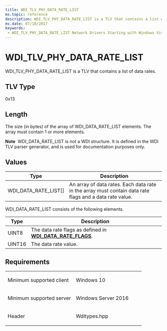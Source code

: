 ```yaml
---
title: WDI_TLV_PHY_DATA_RATE_LIST
ms.topic: reference
description: WDI_TLV_PHY_DATA_RATE_LIST is a TLV that contains a list of data rates.
ms.date: 07/18/2017
keywords:
 - WDI_TLV_PHY_DATA_RATE_LIST Network Drivers Starting with Windows Vista
---
```


# WDI\_TLV\_PHY\_DATA\_RATE\_LIST


WDI\_TLV\_PHY\_DATA\_RATE\_LIST is a TLV that contains a list of data rates.

## TLV Type


0x13

## Length


The size (in bytes) of the array of WDI\_DATA\_RATE\_LIST elements. The array must contain 1 or more elements.

**Note**  WDI\_DATA\_RATE\_LIST is not a WDI structure. It is defined in the WDI TLV parser generator, and is used for documentation purposes only.

 

## Values


| Type                      | Description                                                                                             |
|---------------------------|---------------------------------------------------------------------------------------------------------|
| WDI\_DATA\_RATE\_LIST\[\] | An array of data rates. Each data rate in the array must contain data rate flags and a data rate value. |

 

WDI\_DATA\_RATE\_LIST consists of the following elements.

| Type   | Description                                                                                   |
|--------|-----------------------------------------------------------------------------------------------|
| UINT8  | The data rate flags as defined in [**WDI\_DATA\_RATE\_FLAGS**](/windows-hardware/drivers/ddi/wditypes/ne-wditypes-_wdi_data_rate_flags). |
| UINT16 | The data rate value.                                                                          |

 

## Requirements

<table>
<colgroup>
<col width="50%" />
<col width="50%" />
</colgroup>
<tbody>
<tr class="odd">
<td><p>Minimum supported client</p></td>
<td><p>Windows 10</p></td>
</tr>
<tr class="even">
<td><p>Minimum supported server</p></td>
<td><p>Windows Server 2016</p></td>
</tr>
<tr class="odd">
<td><p>Header</p></td>
<td>Wditypes.hpp</td>
</tr>
</tbody>
</table>

 

